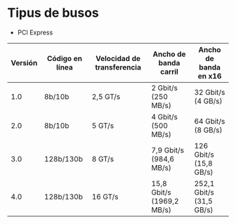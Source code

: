 # Tipus de busos
* PCI Express

Versión | Código en línea | Velocidad de transferencia | Ancho de banda carril | Ancho de banda en x16
-- | -- | -- | -- | -- |
1.0 | 8b/10b | 2,5 GT/s | 2 Gbit/s (250 MB/s) | 32 Gbit/s (4 GB/s)
2.0 | 8b/10b | 5 GT/s | 4 Gbit/s (500 MB/s) | 64 Gbit/s (8 GB/s)
3.0 | 128b/130b | 8 GT/s | 7,9 Gbit/s (984,6 MB/s) | 126 Gbit/s (15,8 GB/s)
4.0 | 128b/130b | 16 GT/s | 15,8 Gbit/s (1969,2 MB/s) | 	252,1 Gbit/s (31,5 GB/s)
